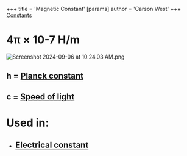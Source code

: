+++
 title = 'Magnetic Constant'
[params]
	author = 'Carson West'
+++
[Constants](./../constants/)
# 4π × 10-7 H/m
![Screenshot 2024-09-06 at 10.24.03 AM.png](./../screenshot-2024-09-06-at-10.24.03-am.png/)
## h = [Planck constant](./../planck-constant/)
## c = [Speed of light](./../speed-of-light/)

# Used in:
- ## [Electrical constant](./../electrical-constant/)


